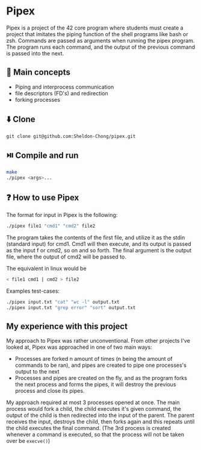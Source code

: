 # Pipex
Pipex is a project of the 42 core program where students must create a project that imitates the piping function of the shell programs like bash or zsh. Commands are passed as arguments when running the pipex program. The program runs each command, and the output of the previous command is passed into the next.

## 📖 Main concepts
- Piping and interprocess communication
- file descriptors (FD's) and redirection
- forking processes 

## ⬇️ Clone
```
git clone git@github.com:Sheldon-Chong/pipex.git
```

## ⏯️ Compile and run

```zsh
make
./pipex <args>...
```

## ❓ How to use Pipex

The format for input in Pipex is the following:
```zsh
./pipex file1 "cmd1" "cmd2" file2
```
The program takes the contents of the first file, and utilize it as the stdin (standard input) for cmd1. Cmd1 will then execute, and its output is passed as the input f or cmd2, so on and so forth. The final argument is the output file, where the output of cmd2 will be passed to.

The equivalent in linux would be
```zsh
< file1 cmd1 | cmd2 > file2
```

Examples test-cases:
```zsh
./pipex input.txt "cat" "wc -l" output.txt
./pipex input.txt "grep error" "sort" output.txt
```

## My experience with this project
My approach to Pipex was rather unconventional. From other projects I've looked at, Pipex was approached in one of two main ways: 
- Processes are forked n amount of times (n being the amount of commands to be ran), and pipes are created to pipe one processes's output to the next
- Processes and pipes are created on the fly, and as the program forks the next process and forms the pipes, it will destroy the previous process and close its pipes.

My approach required at most 3 processes opened at once. The main process would fork a child, the child executes it's given command, the output of the child is then redirected into the input of the parent. The parent receives the input, destroys the child, then forks again and this repeats until the child executes the final command. (The 3rd process is created whenever a command is executed, so that the process will not be taken over be `execve()`)
